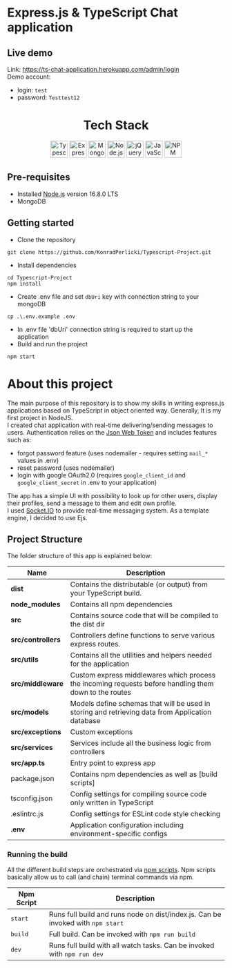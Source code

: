 # Express.js & TypeScript Chat application

## Live demo
Link: https://ts-chat-application.herokuapp.com/admin/login  
Demo account: 
- login: `test`
- password: `Testtest12`

<div align="center">
<h1>Tech Stack</h1>

<a href="https://www.typescriptlang.org/" title="Typescript"><img src="https://github.com/get-icon/geticon/raw/master/icons/typescript-icon.svg" alt="Typescript" width="40px" height="40px"></a>
<a href="https://expressjs.com/" title="Express"><img src="https://github.com/get-icon/geticon/raw/master/icons/express.svg" alt="Express" width="40px" height="40px"></a>
<a href="https://www.mongodb.org/" title="MongoDB"><img src="https://github.com/get-icon/geticon/raw/master/icons/mongodb-icon.svg" alt="MongoDB" width="40px" height="40px"></a>
<a href="https://nodejs.org/" title="Node.js"><img src="https://github.com/get-icon/geticon/raw/master/icons/nodejs-icon.svg" alt="Node.js" width="40px" height="40px"></a>
<a href="https://jquery.com/" title="jQuery"><img src="https://github.com/get-icon/geticon/raw/master/icons/jquery-icon.svg" alt="jQuery" width="40px" height="40px"></a>
<a href="https://developer.mozilla.org/en-US/docs/Web/JavaScript" title="JavaScript"><img src="https://github.com/get-icon/geticon/raw/master/icons/javascript.svg" alt="JavaScript" width="40px" height="40px"></a>
<a href="https://www.npmjs.com/" title="NPM"><img src="https://github.com/get-icon/geticon/raw/master/icons/npm.svg" alt="NPM" width="40px" height="40px"></a>
</div>

## Pre-requisites
- Installed [Node.js](https://nodejs.org/en/) version 16.8.0 LTS
- MongoDB 

## Getting started
- Clone the repository
```
git clone https://github.com/KonradPerlicki/Typescript-Project.git
```
- Install dependencies
```
cd Typescript-Project
npm install
```
- Create .env file and set `dbUri` key with connection string to your mongoDB
```
cp .\.env.example .env
```
- In .env file 'dbUri' connection string is required to start up the application
- Build and run the project
```
npm start
```

# About this project
The main purpose of this repository is to show my skills in writing express.js applications based on TypeScript in object oriented way. Generally, It is my first project in NodeJS.  
I created chat application with real-time delivering/sending messages to users. Authentication relies on the [Json Web Token](https://jwt.io/)
and includes features such as: 
- forgot password feature (uses nodemailer - requires setting `mail_*` values in .env)
- reset password (uses nodemailer)
- login with google OAuth2.0 (requires `google_client_id` and `google_client_secret` in .env to your application)  

The app has a simple UI with possibility to look up for other users, display their profiles, send a message to them and edit own profile.  
I used [Socket.IO](https://socket.io/) to provide real-time messaging system. As a template engine, I decided to use Ejs.


## Project Structure
The folder structure of this app is explained below:

| Name | Description |
| ------------------------ | --------------------------------------------------------------------------------------------- |
| **dist**                 | Contains the distributable (or output) from your TypeScript build.  |
| **node_modules**         | Contains all  npm dependencies                                                            |
| **src**                  | Contains  source code that will be compiled to the dist dir                               |
| **src/controllers**      | Controllers define functions to serve various express routes. 
| **src/utils**              | Contains all the utilities and helpers needed for the application 
| **src/middleware**      | Custom express middlewares which process the incoming requests before handling them down to the routes                    
| **src/models**           | Models define schemas that will be used in storing and retrieving data from Application database  |
| **src/exceptions**      | Custom exceptions |
| **src/services**    | Services include all the business logic from controllers |
| **src/app.ts**         | Entry point to express app                                                               |
| package.json             | Contains npm dependencies as well as [build scripts]   
| tsconfig.json            | Config settings for compiling source code only written in TypeScript    
| .eslintrc.js              | Config settings for ESLint code style checking                                                |
| **.env**        | Application configuration including environment-specific configs 


### Running the build
All the different build steps are orchestrated via [npm scripts](https://docs.npmjs.com/misc/scripts).
Npm scripts basically allow us to call (and chain) terminal commands via npm.

| Npm Script | Description |
| ------------------------- | ------------------------------------------------------------------------------------------------- |
| `start`                   | Runs full build and runs node on dist/index.js. Can be invoked with `npm start`                  |
| `build`                   | Full build. Can be invoked with `npm run build`     |
| `dev`                   | Runs full build with all watch tasks. Can be invoked with `npm run dev`                                         |
